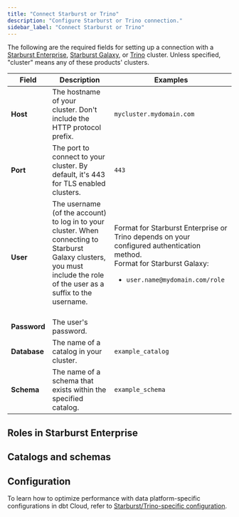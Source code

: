 ```yaml
---
title: "Connect Starburst or Trino"
description: "Configure Starburst or Trino connection."
sidebar_label: "Connect Starburst or Trino"
---
```


The following are the required fields for setting up a connection with a [Starburst Enterprise](https://docs.starburst.io/starburst-enterprise/index.html), [Starburst Galaxy](https://docs.starburst.io/starburst-galaxy/index.html), or [Trino](https://trino.io/) cluster. Unless specified, "cluster" means any of these products' clusters.

| Field | Description | Examples |
| --- | --- | --- |
| **Host** | The hostname of your cluster. Don't include the HTTP protocol prefix. | `mycluster.mydomain.com` |
| **Port** | The port to connect to your cluster. By default, it's 443 for TLS enabled clusters. | `443` |
| **User** | The username (of the account) to log in to your cluster. When connecting to Starburst Galaxy clusters, you must include the role of the user as a suffix to the username.<br/><br/> | Format for Starburst Enterprise or Trino depends on your configured authentication method. <br/>Format for Starburst Galaxy:<br/> <ul><li>`user.name@mydomain.com/role`</li></ul> |
| **Password** | The user's password. |   |
| **Database** | The name of a catalog in your cluster. | `example_catalog` |
| **Schema** | The name of a schema that exists within the specified catalog.  | `example_schema` |

## Roles in Starburst Enterprise

<Snippet path="connect-starburst-trino/roles-starburst-enterprise" />

## Catalogs and schemas

<Snippet path="connect-starburst-trino/schema-db-fields" />

## Configuration

To learn how to optimize performance with data platform-specific configurations in dbt Cloud, refer to [Starburst/Trino-specific configuration](/reference/resource-configs/trino-configs).
